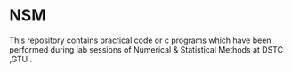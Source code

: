# NSM
This repository contains practical code or  c programs which have been performed during lab sessions of Numerical &amp; Statistical Methods at DSTC ,GTU .
